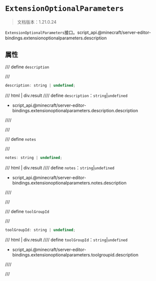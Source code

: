 # `ExtensionOptionalParameters`

> 文档版本：1.21.0.24

`ExtensionOptionalParameters`接口。script_api.@minecraft/server-editor-bindings.extensionoptionalparameters.description

## 属性

/// define
`description`


///

```js
description: string | undefined;
```

/// html | div.result
//// define
`description`：`string`|`undefined`

- script_api.@minecraft/server-editor-bindings.extensionoptionalparameters.description.description


////

///


/// define
`notes`


///

```js
notes: string | undefined;
```

/// html | div.result
//// define
`notes`：`string`|`undefined`

- script_api.@minecraft/server-editor-bindings.extensionoptionalparameters.notes.description


////

///


/// define
`toolGroupId`


///

```js
toolGroupId: string | undefined;
```

/// html | div.result
//// define
`toolGroupId`：`string`|`undefined`

- script_api.@minecraft/server-editor-bindings.extensionoptionalparameters.toolgroupid.description


////

///

